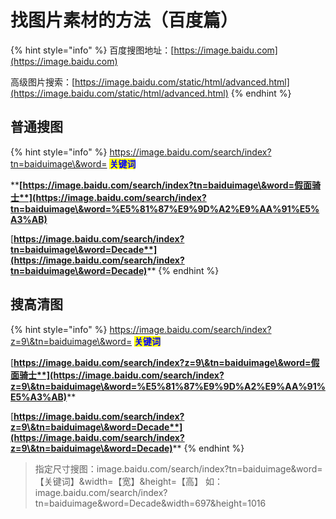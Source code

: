 # 找图片素材的方法（百度篇）

{% hint style="info" %}
百度搜图地址：[https://image.baidu.com](https://image.baidu.com)

高级图片搜索：[https://image.baidu.com/static/html/advanced.html](https://image.baidu.com/static/html/advanced.html)
{% endhint %}

## 普通搜图

{% hint style="info" %}
https://image.baidu.com/search/index?tn=baiduimage\&word= <mark style="color:blue;">**关键词**</mark>

****[**https://image.baidu.com/search/index?tn=baiduimage\&word=假面骑士**](https://image.baidu.com/search/index?tn=baiduimage\&word=%E5%81%87%E9%9D%A2%E9%AA%91%E5%A3%AB)****

[**https://image.baidu.com/search/index?tn=baiduimage\&word=Decade**](https://image.baidu.com/search/index?tn=baiduimage\&word=Decade)****
{% endhint %}

## 搜高清图

{% hint style="info" %}
https://image.baidu.com/search/index?z=9\&tn=baiduimage\&word= <mark style="color:blue;">**关键词**</mark>

[**https://image.baidu.com/search/index?z=9\&tn=baiduimage\&word=假面骑士**](https://image.baidu.com/search/index?z=9\&tn=baiduimage\&word=%E5%81%87%E9%9D%A2%E9%AA%91%E5%A3%AB)****

[**https://image.baidu.com/search/index?z=9\&tn=baiduimage\&word=Decade**](https://image.baidu.com/search/index?z=9\&tn=baiduimage\&word=Decade)****
{% endhint %}

> 指定尺寸搜图：image.baidu.com/search/index?tn=baiduimage\&word=【关键词】\&width=【宽】\&height=【高】 如：image.baidu.com/search/index?tn=baiduimage\&word=Decade\&width=697\&height=1016

